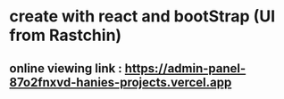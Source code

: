 # create with react and bootStrap (UI from Rastchin)
## online viewing link : https://admin-panel-87o2fnxvd-hanies-projects.vercel.app
